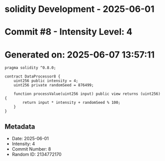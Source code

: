 ﻿# solidity Development - 2025-06-01
# Commit #8 - Intensity Level: 4
# Generated on: 2025-06-07 13:57:11
```solidity
pragma solidity ^0.8.0;

contract DataProcessor8 {
    uint256 public intensity = 4;
    uint256 private randomSeed = 876499;

    function processValue(uint256 input) public view returns (uint256) {
        return input * intensity + randomSeed % 100;
    }
}
```
## Metadata
- Date: 2025-06-01
- Intensity: 4
- Commit Number: 8
- Random ID: 2134772170
